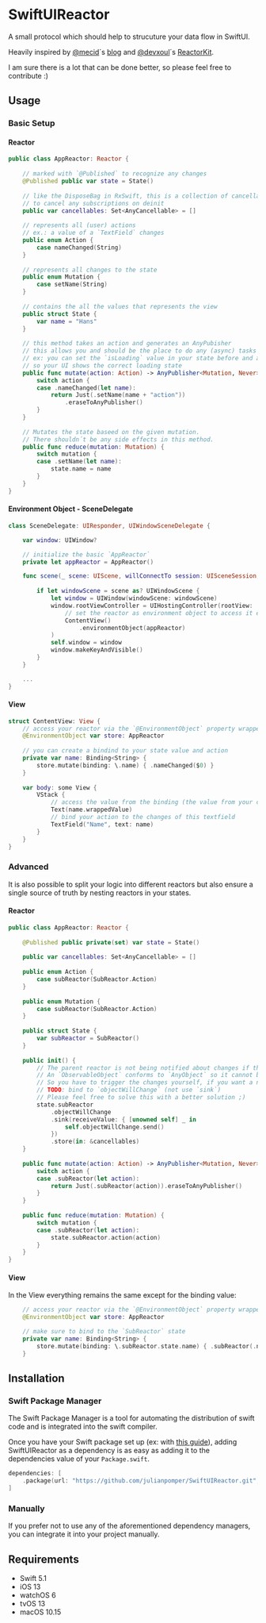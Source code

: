 # SwiftUIReactor

A small protocol which should help to strucuture your data flow in SwiftUI.

Heavily inspired by [@mecid](https://github.com/mecid)´s [blog](https://swiftwithmajid.com) and [@devxoul](https://github.com/devxoul)´s [ReactorKit](https://www.github.com/ReactorKit/ReactorKit).

I am sure there is a lot that can be done better, so please feel free to contribute :)


## Usage

### Basic Setup

#### Reactor

```swift
public class AppReactor: Reactor {
    
    // marked with `@Published` to recognize any changes
    @Published public var state = State()
    
    // like the DisposeBag in RxSwift, this is a collection of cancellables
    // to cancel any subscriptions on deinit
    public var cancellables: Set<AnyCancellable> = []
    
    // represents all (user) actions
    // ex.: a value of a `TextField` changes
    public enum Action {
        case nameChanged(String)
    }
    
    // represents all changes to the state
    public enum Mutation {
        case setName(String)
    }
    
    // contains the all the values that represents the view
    public struct State {
        var name = "Hans"
    }
    
    // this method takes an action and generates an AnyPubisher
    // this allows you and should be the place to do any (async) tasks like API calls
    // ex: you can set the `isLoading` value in your state before and after your API call
    // so your UI shows the correct loading state
    public func mutate(action: Action) -> AnyPublisher<Mutation, Never> {
        switch action {
        case .nameChanged(let name):
            return Just(.setName(name + "action"))
                .eraseToAnyPublisher()
        }
    }
    
    // Mutates the state baseed on the given mutation.
    // There shouldn´t be any side effects in this method.
    public func reduce(mutation: Mutation) {
        switch mutation {
        case .setName(let name):
            state.name = name
        }
    }
}
```

#### Environment Object - SceneDelegate

```swift
class SceneDelegate: UIResponder, UIWindowSceneDelegate {

    var window: UIWindow?

    // initialize the basic `AppReactor`
    private let appReactor = AppReactor()

    func scene(_ scene: UIScene, willConnectTo session: UISceneSession, options connectionOptions: UIScene.ConnectionOptions) {
        
        if let windowScene = scene as? UIWindowScene {
            let window = UIWindow(windowScene: windowScene)
            window.rootViewController = UIHostingController(rootView:
                // set the reactor as environment object to access it everywhere in your view hierachy
                ContentView()
                    .environmentObject(appReactor)
            )
            self.window = window
            window.makeKeyAndVisible()
        }
    }

    ...
}
```

#### View

```swift
struct ContentView: View {
    // access your reactor via the `@EnvironmentObject` property wrapper
    @EnvironmentObject var store: AppReactor
    
    // you can create a bindind to your state value and action
    private var name: Binding<String> {
        store.mutate(binding: \.name) { .nameChanged($0) }
    }
    
    var body: some View {
        VStack {
            // access the value from the binding (the value from your current state)
            Text(name.wrappedValue)
            // bind your action to the changes of this textfield
            TextField("Name", text: name)
        }
    }
}
```

### Advanced

It is also possible to split your logic into different reactors but also ensure a single source of truth by nesting reactors in your states.

#### Reactor

```swift
public class AppReactor: Reactor {
    
    @Published public private(set) var state = State()
    
    public var cancellables: Set<AnyCancellable> = []
    
    public enum Action {
        case subReactor(SubReactor.Action)
    }
    
    public enum Mutation {
        case subReactor(SubReactor.Action)
    }
    
    public struct State {
        var subReactor = SubReactor()
    }
    
    public init() {
        // The parent reactor is not being notified about changes if the state contains a reference type.
        // An `ObservableObject` conforms to `AnyObject` so it cannot be a value type (struct)
        // So you have to trigger the changes yourself, if you want a nested reactor
        // TODO: bind to `objectWillChange` (not use `sink`)
        // Please feel free to solve this with a better solution ;)
        state.subReactor
            .objectWillChange
            .sink(receiveValue: { [unowned self] _ in
                self.objectWillChange.send()
            })
            .store(in: &cancellables)
    }
    
    public func mutate(action: Action) -> AnyPublisher<Mutation, Never> {
        switch action {
        case .subReactor(let action):
            return Just(.subReactor(action)).eraseToAnyPublisher()
        }
    }
    
    public func reduce(mutation: Mutation) {
        switch mutation {
        case .subReactor(let action):
            state.subReactor.action(action)
        }
    }
}
```

#### View
In the View everything remains the same except for the binding value:
```swift
    // access your reactor via the `@EnvironmentObject` property wrapper
    @EnvironmentObject var store: AppReactor

    // make sure to bind to the `SubReactor` state
    private var name: Binding<String> {
        store.mutate(binding: \.subReactor.state.name) { .subReactor(.nameChanged($0)) }
    }
```


## Installation

### Swift Package Manager

The Swift Package Manager is a tool for automating the distribution of swift code and is integrated into the swift compiler.

Once you have your Swift package set up (ex: with [this guide](https://developer.apple.com/documentation/xcode/adding_package_dependencies_to_your_app)), adding SwiftUIReactor as a dependency is as easy as adding it to the dependencies value of your `Package.swift`.

```swift
dependencies: [
    .package(url: "https://github.com/julianpomper/SwiftUIReactor.git", from: "1.0.0")
]
```

### Manually

If you prefer not to use any of the aforementioned dependency managers, you can integrate it into your project manually.


## Requirements

* Swift 5.1
* iOS 13
* watchOS 6
* tvOS 13
* macOS 10.15
